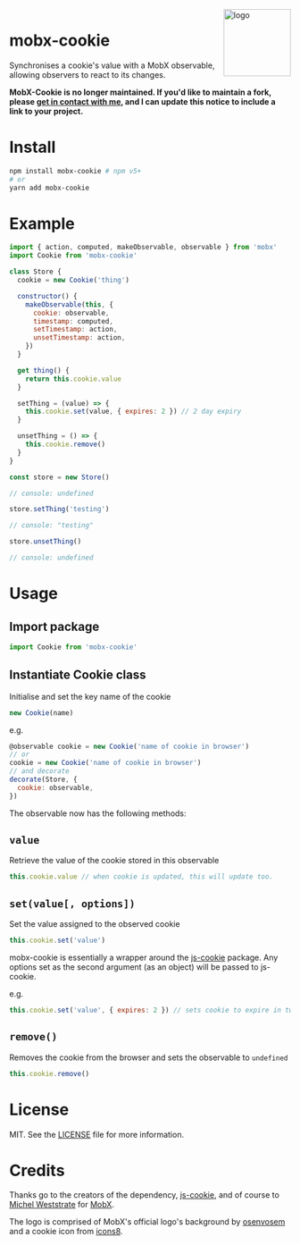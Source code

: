 <img src="logo/mobx-cookie2.png" alt="logo" height="120" width="120" align="right" />

# mobx-cookie

Synchronises a cookie's value with a MobX observable, allowing observers to
react to its changes.

**MobX-Cookie is no longer maintained. If you'd like to maintain a fork, please
[get in contact with me](https://wstone.uk), and I can update this notice to
include a link to your project.**

# Install

```bash
npm install mobx-cookie # npm v5+
# or
yarn add mobx-cookie
```

# Example

```js
import { action, computed, makeObservable, observable } from 'mobx'
import Cookie from 'mobx-cookie'

class Store {
  cookie = new Cookie('thing')

  constructor() {
    makeObservable(this, {
      cookie: observable,
      timestamp: computed,
      setTimestamp: action,
      unsetTimestamp: action,
    })
  }

  get thing() {
    return this.cookie.value
  }

  setThing = (value) => {
    this.cookie.set(value, { expires: 2 }) // 2 day expiry
  }

  unsetThing = () => {
    this.cookie.remove()
  }
}

const store = new Store()

// console: undefined

store.setThing('testing')

// console: "testing"

store.unsetThing()

// console: undefined
```

# Usage

## Import package

```js
import Cookie from 'mobx-cookie'
```

## Instantiate Cookie class

Initialise and set the key name of the cookie

```js
new Cookie(name)
```

e.g.

```js
@observable cookie = new Cookie('name of cookie in browser')
// or
cookie = new Cookie('name of cookie in browser')
// and decorate
decorate(Store, {
  cookie: observable,
})
```

The observable now has the following methods:

## `value`

Retrieve the value of the cookie stored in this observable

```js
this.cookie.value // when cookie is updated, this will update too.
```

## `set(value[, options])`

Set the value assigned to the observed cookie

```js
this.cookie.set('value')
```

mobx-cookie is essentially a wrapper around the
[js-cookie](https://github.com/js-cookie/js-cookie) package. Any options set as
the second argument (as an object) will be passed to js-cookie.

e.g.

```js
this.cookie.set('value', { expires: 2 }) // sets cookie to expire in two days.
```

## `remove()`

Removes the cookie from the browser and sets the observable to `undefined`

```js
this.cookie.remove()
```

# License

MIT. See the
[LICENSE](https://github.com/will-stone/mobx-cookie/blob/master/LICENSE) file
for more information.

# Credits

Thanks go to the creators of the dependency,
[js-cookie](https://github.com/js-cookie/js-cookie), and of course to
[Michel Weststrate](https://github.com/mweststrate) for
[MobX](https://mobx.js.org/).

The logo is comprised of MobX's official logo's background by
[osenvosem](https://github.com/osenvosem) and a cookie icon from
[icons8](https://icons8.com).

